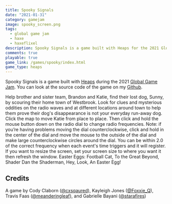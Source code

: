 ```yaml
---
title: Spooky Signals
date: "2021-01-31"
category: gamejam
image: spooky_screen.png
tags: 
  - global game jam
  - haxe 
  - haxeflixel
description: Spooky Signals is a game built with Heaps for the 2021 Global Game Jam.
comments: true
playable: true
game_link: /games/spooky/index.html
game_type: heaps
---
```


Spooky Signals is a game built with [Heaps](http://heaps.io) during the 2021 [Global Game Jam](https://globalgamejam.org/2021/games/spooky-signals-6). You can look at the source code of the game on my [Github](https://github.com/cxsquared/GG2021_SpookySignals).

Help brother and sister team, Brandon and Katie, find their lost dog, Sunny, by scouring their home town of Westbrook. Look for clues and mysterious oddities on the radio waves and at different locations around town to help them prove their dog's disappearance is not your everyday run-away dog. Click the map to move Katie from place to place. Then click and hold the mouse button down on the radio dial to change radio frequencies. Note: if you’re having problems moving the dial counterclockwise, click and hold in the center of the dial and move the mouse to the outside of the dial and make large counterclockwise circles around the dial. You can be within 2.0 of the correct frequency when each event's time triggers and it will register. If you want to resize the screen, set your screen size to where you want it then refresh the window. Easter Eggs: Football Cat, To the Great Beyond, Shader Dan the Shaderman, Hey, Look, An Easter Egg!

## Credits

A game by Cody Claborn ([@cxsqaured](https://mastodon.gamedev.place/@cxsquared)), Kayleigh Jones ([@Foxxie_Q](https://twitter.com/foxxie_q)), Travis Faas ([@meanderingleaf](https://mastodon.gamedev.place/@meanderingleaf)), and Gabrielle Bayani ([@starafires](https://twitter.com/starafires))
